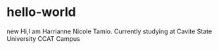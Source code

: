 # hello-world
new
Hi,I am Harrianne Nicole Tamio. Currently studying at Cavite State University CCAT Campus
